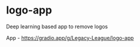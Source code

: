 # logo-app
Deep learning based app to remove logos

App - https://gradio.app/g/Legacy-League/logo-app
